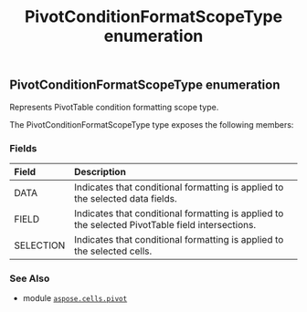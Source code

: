 ﻿---
title: PivotConditionFormatScopeType enumeration
second_title: Aspose.Cells for Python via .NET API References
description: 
type: docs
weight: 290
url: /aspose.cells.pivot/pivotconditionformatscopetype/
is_root: false
---

## PivotConditionFormatScopeType enumeration

Represents PivotTable condition formatting scope type.



The PivotConditionFormatScopeType type exposes the following members:

### Fields
| Field | Description |
| :- | :- |
| DATA | Indicates that conditional formatting is applied to the selected data fields. |
| FIELD | Indicates that conditional formatting is applied to the selected PivotTable field intersections. |
| SELECTION | Indicates that conditional formatting is applied to the selected cells. |



### See Also
* module [`aspose.cells.pivot`](..)
